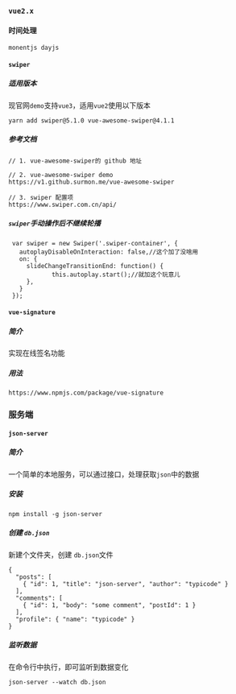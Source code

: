### `vue2.x`

#### 时间处理

```
monentjs dayjs
```

#### `swiper`

##### 适用版本

现官网`demo`支持`vue3`，适用`vue2`使用以下版本

```
yarn add swiper@5.1.0 vue-awesome-swiper@4.1.1
```

##### 参考文档

```
// 1. vue-awesome-swiper的 github 地址

// 2. vue-awesome-swiper demo
https://v1.github.surmon.me/vue-awesome-swiper

// 3. swiper 配置项
https://www.swiper.com.cn/api/
```



##### `swiper`手动操作后不继续轮播

```
 var swiper = new Swiper('.swiper-container', {
   autoplayDisableOnInteraction: false,//这个加了没啥用
   on: {
     slideChangeTransitionEnd: function() {
     		this.autoplay.start();//就加这个玩意儿
     },
   }
 });
```

#### `vue-signature`

##### 简介

实现在线签名功能

##### 用法

```
https://www.npmjs.com/package/vue-signature
```

### 服务端

#### `json-server`

##### 简介

一个简单的本地服务，可以通过接口，处理获取`json`中的数据

##### 安装

```
npm install -g json-server
```

##### 创建 `db.json`

新建个文件夹，创建 `db.json`文件

```
{
  "posts": [
    { "id": 1, "title": "json-server", "author": "typicode" }
  ],
  "comments": [
    { "id": 1, "body": "some comment", "postId": 1 }
  ],
  "profile": { "name": "typicode" }
}
```

##### 监听数据

在命令行中执行，即可监听到数据变化

```
json-server --watch db.json
```

